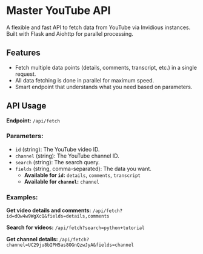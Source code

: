 # Master YouTube API

A flexible and fast API to fetch data from YouTube via Invidious instances. Built with Flask and Aiohttp for parallel processing.

## Features
- Fetch multiple data points (details, comments, transcript, etc.) in a single request.
- All data fetching is done in parallel for maximum speed.
- Smart endpoint that understands what you need based on parameters.

## API Usage

**Endpoint:** `/api/fetch`

### Parameters:
- `id` (string): The YouTube video ID.
- `channel` (string): The YouTube channel ID.
- `search` (string): The search query.
- `fields` (string, comma-separated): The data you want.
  - **Available for `id`:** `details`, `comments`, `transcript`
  - **Available for `channel`:** `channel`

### Examples:

**Get video details and comments:**
`/api/fetch?id=dQw4w9WgXcQ&fields=details,comments`

**Search for videos:**
`/api/fetch?search=python+tutorial`

**Get channel details:**
`/api/fetch?channel=UC29ju8bIPH5as8OGnQzwJyA&fields=channel`
